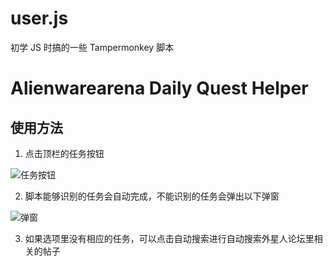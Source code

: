 # user.js

初学 JS 时搞的一些 Tampermonkey 脚本

# Alienwarearena Daily Quest Helper

## 使用方法

1. 点击顶栏的任务按钮

![任务按钮](https://cdn.jsdelivr.net/gh/HCLonely/user.js@latest/images/2020-05-29-133701.png)

2. 脚本能够识别的任务会自动完成，不能识别的任务会弹出以下弹窗

![弹窗](https://cdn.jsdelivr.net/gh/HCLonely/user.js@latest/images/2020-05-29-135438.png)

3. 如果选项里没有相应的任务，可以点击自动搜索进行自动搜索外星人论坛里相关的帖子
